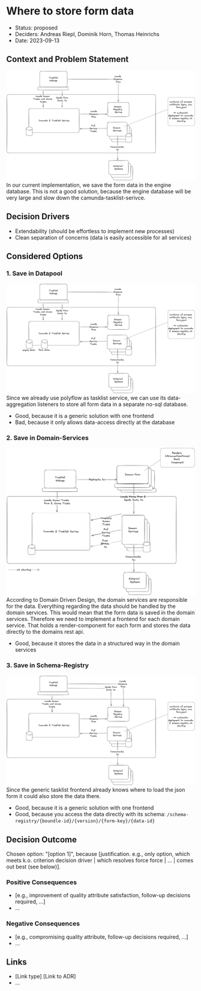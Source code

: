 # Where to store form data

* Status: proposed
* Deciders: Andreas Riepl, Dominik Horn, Thomas Heinrichs
* Date: 2023-09-13

## Context and Problem Statement

![save-in-engine](bpm-platform-save-in-engine.png)
In our current implementation, we save the form data in the engine database.
This is not a good solution, because the engine database will be very large and slow down the camunda-tasklist-serivce.

## Decision Drivers <!-- optional -->

* Extendability (should be effortless to implement new processes)
* Clean separation of concerns (data is easily accessible for all services)

## Considered Options

### 1. Save in Datapool
![save-in-datapool](bpm-platform-save-in-datapool.png)
Since we already use polyflow as tasklist service, we can use its data-aggregation listeners to store all form data in a separate no-sql database.

* Good, because it is a generic solution with one frontend
* Bad, because it only allows data-access directly at the database

### 2. Save in Domain-Services
![save-in-domain](bpm-platform-save-in-domain.png)
According to Domain Driven Design, the domain services are responsible for the data. Everything regarding the data should be handled by the domain services.
This would mean that the form data is saved in the domain services.
Therefore we need to implement a frontend for each domain service.
That holds a render-component for each form and stores the data directly to the domains rest api.

* Good, because it stores the data in a structured way in the domain services


### 3. Save in Schema-Registry
![save-in-schema-registry](bpm-platform-save-in-schema-registry.png)
Since the generic tasklist frontend already knows where to load the json form it could also store the data there.

* Good, because it is a generic solution with one frontend
* Good, because you access the data directly with its schema: `/schema-registry/{boundle-id}/{version}/{form-key}/{data-id}`

## Decision Outcome

Chosen option: "[option 1]", because [justification. e.g., only option, which meets k.o. criterion decision driver | which resolves force force | … | comes out best (see below)].

### Positive Consequences <!-- optional -->

* [e.g., improvement of quality attribute satisfaction, follow-up decisions required, …]
* …

### Negative Consequences <!-- optional -->

* [e.g., compromising quality attribute, follow-up decisions required, …]
* …

## Links <!-- optional -->

* [Link type] [Link to ADR] <!-- example: Refined by [ADR-0005](0005-example.md) -->
* … <!-- numbers of links can vary -->
